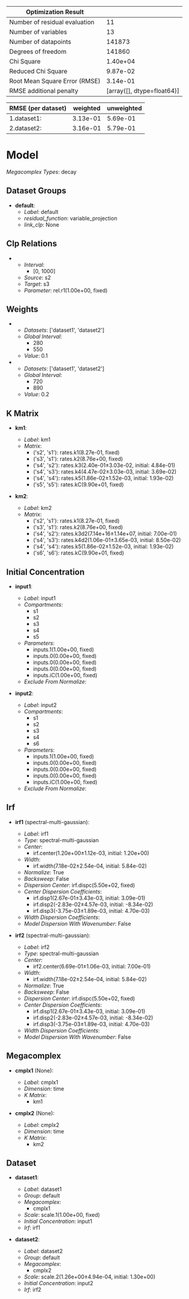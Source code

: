 | Optimization Result           |                            |
|-------------------------------|----------------------------|
| Number of residual evaluation | 11                         |
| Number of variables           | 13                         |
| Number of datapoints          | 141873                     |
| Degrees of freedom            | 141860                     |
| Chi Square                    | 1.40e+04                   |
| Reduced Chi Square            | 9.87e-02                   |
| Root Mean Square Error (RMSE) | 3.14e-01                   |
| RMSE additional penalty       | [array([], dtype=float64)] |

| RMSE (per dataset)   |   weighted |   unweighted |
|----------------------|------------|--------------|
| 1.dataset1:          |   3.13e-01 |     5.69e-01 |
| 2.dataset2:          |   3.16e-01 |     5.79e-01 |

# Model

_Megacomplex Types_: decay

## Dataset Groups

* **default**:
  * *Label*: default
  * *residual_function*: variable_projection
  * *link_clp*: None

## Clp Relations

* 
    * *Interval*: 
      * [0, 1000]
    * *Source*: s2
    * *Target*: s3
    * *Parameter*: rel.r1(1.00e+00, fixed)
  

## Weights

* 
    * *Datasets*: ['dataset1', 'dataset2']
    * *Global Interval*: 
      * 280
      * 550
    * *Value*: 0.1
  
* 
    * *Datasets*: ['dataset1', 'dataset2']
    * *Global Interval*: 
      * 720
      * 890
    * *Value*: 0.2
  

## K Matrix

* **km1**:
    * *Label*: km1
    * *Matrix*: 
      * ('s2', 's1'): rates.k1(8.27e-01, fixed)
      * ('s3', 's1'): rates.k2(8.76e+00, fixed)
      * ('s4', 's2'): rates.k3(2.40e-01±3.03e-02, initial: 4.84e-01)
      * ('s4', 's3'): rates.k4(4.47e-02±3.03e-03, initial: 3.69e-02)
      * ('s4', 's4'): rates.k5(1.86e-02±1.52e-03, initial: 1.93e-02)
      * ('s5', 's5'): rates.kC(9.90e+01, fixed)
  
* **km2**:
    * *Label*: km2
    * *Matrix*: 
      * ('s2', 's1'): rates.k1(8.27e-01, fixed)
      * ('s3', 's1'): rates.k2(8.76e+00, fixed)
      * ('s4', 's2'): rates.k3d2(7.14e+16±1.14e+07, initial: 7.00e-01)
      * ('s4', 's3'): rates.k4d2(1.06e-01±3.65e-03, initial: 8.50e-02)
      * ('s4', 's4'): rates.k5(1.86e-02±1.52e-03, initial: 1.93e-02)
      * ('s6', 's6'): rates.kC(9.90e+01, fixed)
  

## Initial Concentration

* **input1**:
    * *Label*: input1
    * *Compartments*: 
      * s1
      * s2
      * s3
      * s4
      * s5
    * *Parameters*: 
      * inputs.1(1.00e+00, fixed)
      * inputs.0(0.00e+00, fixed)
      * inputs.0(0.00e+00, fixed)
      * inputs.0(0.00e+00, fixed)
      * inputs.iC(1.00e+00, fixed)
    * *Exclude From Normalize*: 
  
* **input2**:
    * *Label*: input2
    * *Compartments*: 
      * s1
      * s2
      * s3
      * s4
      * s6
    * *Parameters*: 
      * inputs.1(1.00e+00, fixed)
      * inputs.0(0.00e+00, fixed)
      * inputs.0(0.00e+00, fixed)
      * inputs.0(0.00e+00, fixed)
      * inputs.iC(1.00e+00, fixed)
    * *Exclude From Normalize*: 
  

## Irf

* **irf1** (spectral-multi-gaussian):
    * *Label*: irf1
    * *Type*: spectral-multi-gaussian
    * *Center*: 
      * irf.center(1.20e+00±1.12e-03, initial: 1.20e+00)
    * *Width*: 
      * irf.width(7.18e-02±2.54e-04, initial: 5.84e-02)
    * *Normalize*: True
    * *Backsweep*: False
    * *Dispersion Center*: irf.dispc(5.50e+02, fixed)
    * *Center Dispersion Coefficients*: 
      * irf.disp1(2.67e-01±3.43e-03, initial: 3.09e-01)
      * irf.disp2(-2.83e-02±4.57e-03, initial: -8.34e-02)
      * irf.disp3(-3.75e-03±1.89e-03, initial: 4.70e-03)
    * *Width Dispersion Coefficients*: 
    * *Model Dispersion With Wavenumber*: False
  
* **irf2** (spectral-multi-gaussian):
    * *Label*: irf2
    * *Type*: spectral-multi-gaussian
    * *Center*: 
      * irf2.center(6.69e-01±1.06e-03, initial: 7.00e-01)
    * *Width*: 
      * irf.width(7.18e-02±2.54e-04, initial: 5.84e-02)
    * *Normalize*: True
    * *Backsweep*: False
    * *Dispersion Center*: irf.dispc(5.50e+02, fixed)
    * *Center Dispersion Coefficients*: 
      * irf.disp1(2.67e-01±3.43e-03, initial: 3.09e-01)
      * irf.disp2(-2.83e-02±4.57e-03, initial: -8.34e-02)
      * irf.disp3(-3.75e-03±1.89e-03, initial: 4.70e-03)
    * *Width Dispersion Coefficients*: 
    * *Model Dispersion With Wavenumber*: False
  

## Megacomplex

* **cmplx1** (None):
    * *Label*: cmplx1
    * *Dimension*: time
    * *K Matrix*: 
      * km1
  
* **cmplx2** (None):
    * *Label*: cmplx2
    * *Dimension*: time
    * *K Matrix*: 
      * km2
  

## Dataset

* **dataset1**:
    * *Label*: dataset1
    * *Group*: default
    * *Megacomplex*: 
      * cmplx1
    * *Scale*: scale.1(1.00e+00, fixed)
    * *Initial Concentration*: input1
    * *Irf*: irf1
  
* **dataset2**:
    * *Label*: dataset2
    * *Group*: default
    * *Megacomplex*: 
      * cmplx2
    * *Scale*: scale.2(1.26e+00±4.94e-04, initial: 1.30e+00)
    * *Initial Concentration*: input2
    * *Irf*: irf2
  

